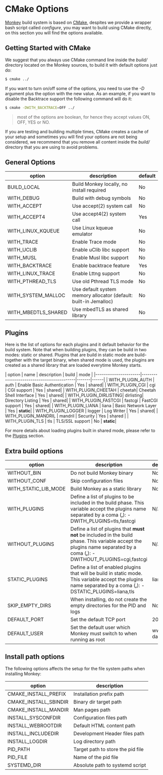 # CMake Options

[Monkey](http://monkey-project.com) build system is based on [CMake](http://www.cmake.org), despites we provide a wrapper bash script called _configure_, you may want to build using CMake directly, on this section you will find the options available.

## Getting Started with CMake

We suggest that you always use CMake command line inside the _build/_ directory located on the Monkey sources, to build it with default options just do:

```bash
$ cmake ../
```

If you want to turn on/off some of the options, you need to use the _-D_ argument plus the option with the new value. As an example, if you want to disable the Backtrace support the following command will do it:

```bash
$ cmake -DWITH_BACKTRACE=OFF ../
```

> most of the options are boolean, for hence they accept values ON, OFF, YES or NO.

If you are testing and building multiple times, CMake creates a cache of your setup and sometimes you will find your options are not being considered, we recommend that you remove all content inside the _build/_ directory that you are using to avoid problems.

## General Options

| option            |  description                               | default  |
|-------------------|--------------------------------------------|----------|
| BUILD_LOCAL       | Build Monkey locally, no install required  | No       |
| WITH_DEBUG        | Build with debug symbols                   | No       |
| WITH_ACCEPT       | Use accept(2) system call                  | No       |
| WITH_ACCEPT4      | Use accept4(2) system call                 | Yes      |
| WITH_LINUX_KQUEUE | Use Linux kqueue emulator                  | No       |
| WITH_TRACE        | Enable Trace mode                          | No       |
| WITH_UCLIB        | Enable uClib libc support                  | No       |
| WITH_MUSL         | Enable Musl libc support                   | No       |
| WITH_BACKTRACE    | Enable backtrace feature                   | Yes      |
| WITH_LINUX_TRACE  | Enable Lttng support                       | No       |
| WITH_PTHREAD_TLS  | Use old Pthread TLS mode                   | No       |
| WITH_SYSTEM_MALLOC| Use default system memory allocator (default: built-in Jemalloc) | No       |
| WITH_MBEDTLS_SHARED| Use mbedTLS as shared library             | No       |

## Plugins

Here is the list of options for each plugins and it default behavior for the build system. Note that when building plugins, they can be build in two modes: static or shared. Plugins that are build in static mode are build-together with the target binary, when shared mode is used, the plugins are created as a shared library that are loaded everytime Monkey starts.

| option                | name | description                         | build | mode |
|-----------------------|--------------------------------------------|-------|------|
| WITH_PLUGIN_AUTH      | auth | Enable Basic Authentication         | Yes   | shared|
| WITH_PLUGIN_CGI       | cgi  | CGI support                         | Yes   | shared|
| WITH_PLUGIN_CHEETAH   | cheetah| Cheetah Shell Interface           | Yes   | shared|
| WITH_PLUGIN_DIRLISTING| dirlisting| Directory Listing              | Yes   | shared|
| WITH_PLUGIN_FASTCGI   | fastcgi | FastCGI support                  | Yes   | shared|
| WITH_PLUGIN_LIANA     | liana | Basic Network Layer                | Yes   | __static__|
| WITH_PLUGIN_LOGGER    | logger | Log Writer                        | Yes   | shared|
| WITH_PLUGIN_MANDRIL   | mandril | Security                         | Yes   | shared |
| WITH_PLUGIN_TLS       | tls | TLS/SSL support                      | No    | __static__|

For more details about loading plugins built in shared mode, please refer to the [Plugins](../configuration/plugins.md) section.

## Extra build options

| option                | description                       | default |
|-----------------------|-----------------------------------|---------|
| WITHOUT_BIN           | Do not build Monkey binary        | No      |
| WITHOUT_CONF          | Skip configuration files          | No      |
| WITH_STATIC_LIB_MODE  | Build Monkey as a static library  | No      |
| WITH_PLUGINS          | Define a list of plugins to be included in the build phase. This variable accept the plugins name separated by a coma (__,__): -DWITH_PLUGINS=tls,fastcgi| N/A |
| WITHOUT_PLUGINS       | Define a list of plugins that __must not__ be included in the build phase. This variable accept the plugins name separated by a coma (__,__): -DWITHOUT_PLUGINS=cgi,fastcgi| N/A |
| STATIC_PLUGINS        | Define a list of enabled plugins that will be build in static mode. This variable accept the plugins name separated by a coma (__,__): -DSTATIC_PLUGINS=liana,tls | liana |
| SKIP_EMPTY_DIRS       | When installing, do not create the empty directories for the PID and logs | No |
| DEFAULT_PORT          | Set the default TCP port | 2001 |
| DEFAULT_USER          | Set the default user which Monkey must switch to when running as root | www-data |


## Install path options

The following options affects the setup for the file system paths when installing Monkey:

| option                | description                       |
|-----------------------|-----------------------------------|
| CMAKE_INSTALL_PREFIX  | Installation prefix path          |
| CMAKE_INSTALL_SBINDIR | Binary dir target path            |
| CMAKE_INSTALL_MANDIR  | Man pages path                    |
| INSTALL_SYSCONFDIR    | Configuration files path          |
| INSTALL_WEBROOTDIR    | Default HTML content path         |
| INSTALL_INCLUDEDIR    | Development Header files path     |
| INSTALL_LOGDIR        | Log directory path                |
| PID_PATH              | Target path to store the pid file |
| PID_FILE              | Name of the pid file              |
| SYSTEMD_DIR           | Absolute path to systemd script   |
